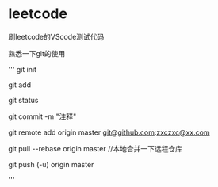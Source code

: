 # leetcode

刷leetcode的VScode测试代码

熟悉一下git的使用

'''
git init 

git add <filename>

git status

git commit -m "注释"

git remote add origin master git@github.com:zxczxc@xx.com

git pull --rebase origin master   //本地合并一下远程仓库

git push (-u) origin master

'''